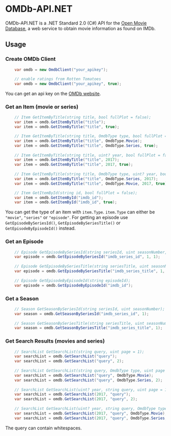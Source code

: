 # OMDb-API.NET
OMDb-API.NET is a .NET Standard 2.0 (C#) API  for the [Open Movie Database](http://www.omdbapi.com/), 
a web service to obtain movie information as found on IMDb. 

## Usage ##

### Create OMDb Client ###
```cs
    var omdb = new OmdbClient("your_apikey");
    
    // enable ratings from Rotten Tomatoes
    var omdb = new OmdbClient("your_apikey", true);
```
You can get an api key on the [OMDb website](http://www.omdbapi.com/).

### Get an Item (movie or series) ###
```cs
    // Item GetItemByTitle(string title, bool fullPlot = false);
    var item = omdb.GetItemByTitle("title");
    var item = omdb.GetItemByTitle("title", true);

    // Item GetItemByTitle(string title, OmdbType type, bool fullPlot = false);
    var item = omdb.GetItemByTitle("title", OmdbType.Movie);
    var item = omdb.GetItemByTitle("title", OmdbType.Series, true);
    
    // Item GetItemByTitle(string title, uint? year, bool fullPlot = false);
    var item = omdb.GetItemByTitle("title", 2017);
    var item = omdb.GetItemByTitle("title", 2017, true);
    
    // Item GetItemByTitle(string title, OmdbType type, uint? year, bool fullPlot = false);
    var item = omdb.GetItemByTitle("title", OmdbType.Series, 2017);
    var item = omdb.GetItemByTitle("title", OmdbType.Movie, 2017, true);

    // Item GetItemById(string id, bool fullPlot = false);
    var item = omdb.GetItemById("imdb_id");
    var item = omdb.GetItemById("imdb_id", true);
```
You can get the type of an item with `item.Type`. `item.Type` can either be `"movie"`, `"series"` or `"episode"`. 
For getting an episode use `GetEpisodeBySeriesId()`, `GetEpisodeBySeriesTitle()` or `GetEpisodeByEpisodeId()` instead.

### Get an Episode ###
```cs
    // Episode GetEpisodeBySeriesId(string seriesId, uint seasonNumber, uint episodeNumber);
    var episode = omdb.GetEpisodeBySeriesId("imdb_series_id", 1, 1);
    
    // Episode GetEpisodeBySeriesTitle(string seriesTitle, uint seasonNumber, uint episodeNumber);
    var episode = omdb.GetEpisodeBySeriesTitle("imdb_series_title", 1, 1);
    
    // Episode GetEpisodeByEpisodeId(string episodeId);
    var episode = omdb.GetEpisodeByEpisodeId("imdb_id");
```

### Get a Season ###
```cs
    // Season GetSeasonBySeriesId(string seriesId, uint seasonNumber);
    var season = omdb.GetSeasonBySeriesId("imdb_series_id", 1);
    
    // Season GetSeasonBySeriesTitle(string seriesTitle, uint seasonNumber);
    var season = omdb.GetSeasonBySeriesTitle("imdb_series_title", 1);
```

### Get Search Results (movies and series) ###
```cs
    // SearchList GetSearchList(string query, uint page = 1);
    var searchList = omdb.GetSearchList("query");
    var searchList = omdb.GetSearchList("query", 2);
    
    // SearchList GetSearchList(string query, OmdbType type, uint page = 1);
    var searchList = omdb.GetSearchList("query", OmdbType.Movie);
    var searchList = omdb.GetSearchList("query", OmdbType.Series, 2);
    
    // SearchList GetSearchList(uint? year, string query, uint page = 1);
    var searchList = omdb.GetSearchList(2017, "query");
    var searchList = omdb.GetSearchList(2017, "query", 2);
    
    // SearchList GetSearchList(uint? year, string query, OmdbType type, uint page = 1);
    var searchList = omdb.GetSearchList(2017, "query", OmdbType.Movie);
    var searchList = omdb.GetSearchList(2017, "query", OmdbType.Series, 2);
```
The query can contain whitespaces. 
